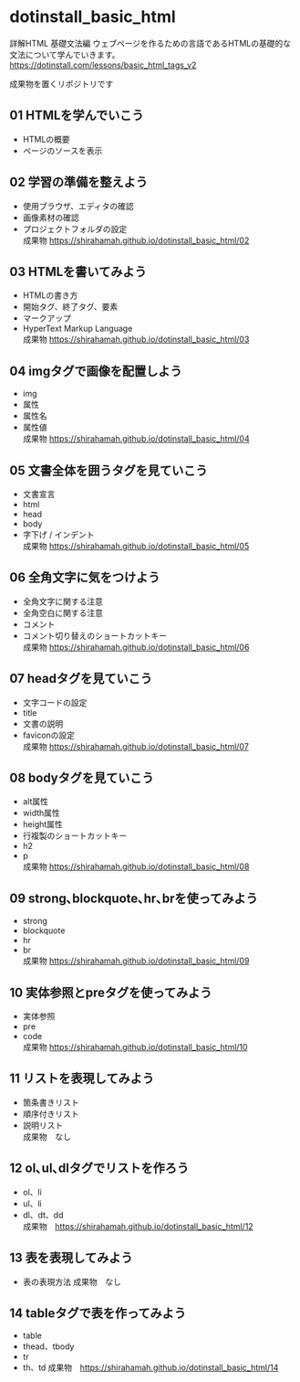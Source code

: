 # dotinstall_basic_html

詳解HTML 基礎文法編
ウェブページを作るための言語であるHTMLの基礎的な文法について学んでいきます。
https://dotinstall.com/lessons/basic_html_tags_v2

成果物を置くリポジトリです

## 01 HTMLを学んでいこう
- HTMLの概要
- ページのソースを表示

## 02 学習の準備を整えよう
- 使用ブラウザ、エディタの確認
- 画像素材の確認
- プロジェクトフォルダの設定  
成果物 https://shirahamah.github.io/dotinstall_basic_html/02

## 03 HTMLを書いてみよう
- HTMLの書き方
- 開始タグ、終了タグ、要素
- マークアップ
- HyperText Markup Language  
成果物 https://shirahamah.github.io/dotinstall_basic_html/03

## 04 imgタグで画像を配置しよう
- img
- 属性
- 属性名
- 属性値  
成果物 https://shirahamah.github.io/dotinstall_basic_html/04

## 05 文書全体を囲うタグを見ていこう
- 文書宣言
- html
- head
- body
- 字下げ / インデント  
成果物 https://shirahamah.github.io/dotinstall_basic_html/05

## 06 全角文字に気をつけよう
- 全角文字に関する注意
- 全角空白に関する注意
- コメント
- コメント切り替えのショートカットキー  
成果物 https://shirahamah.github.io/dotinstall_basic_html/06

## 07 headタグを見ていこう
- 文字コードの設定
- title
- 文書の説明
- faviconの設定  
成果物 https://shirahamah.github.io/dotinstall_basic_html/07

## 08 bodyタグを見ていこう 
- alt属性
- width属性
- height属性
- 行複製のショートカットキー
- h2
- p  
成果物 https://shirahamah.github.io/dotinstall_basic_html/08


## 09 strong､blockquote､hr､brを使ってみよう 
- strong
- blockquote
- hr
- br  
成果物 https://shirahamah.github.io/dotinstall_basic_html/09

## 10 実体参照とpreタグを使ってみよう
- 実体参照
- pre
- code  
成果物 https://shirahamah.github.io/dotinstall_basic_html/10

## 11 リストを表現してみよう
- 箇条書きリスト
- 順序付きリスト
- 説明リスト  
成果物　なし

## 12 ol､ul､dlタグでリストを作ろう
- ol、li
- ul、li
- dl、dt、dd  
成果物　https://shirahamah.github.io/dotinstall_basic_html/12

## 13 表を表現してみよう
- 表の表現方法
成果物　なし

## 14 tableタグで表を作ってみよう
- table
- thead、tbody
- tr
- th、td
成果物　https://shirahamah.github.io/dotinstall_basic_html/14
